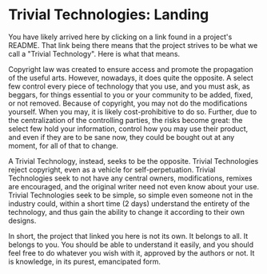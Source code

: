 # Trivial Technologies: Landing

You have likely arrived here by clicking on a link found in a project's README. That link being there means that the project strives to be what we call a "Trivial Technology". Here is what that means.

Copyright law was created to ensure access and promote the propagation of the useful arts. However, nowadays, it does quite the opposite. A select few control every piece of technology that you use, and you must ask, as beggars, for things essential to you or your community to be added, fixed, or not removed. Because of copyright, you may not do the modifications yourself. When you may, it is likely cost-prohibitive to do so. Further, due to the centralization of the controlling parties, the risks become great: the select few hold your information, control how you may use their product, and even if they are to be sane now, they could be bought out at any moment, for all of that to change.

A Trivial Technology, instead, seeks to be the opposite. Trivial Technologies reject copyright, even as a vehicle for self-perpetuation. Trivial Technologies seek to not have any central owners, modifications, remixes are encouraged, and the original writer need not even know about your use. Trivial Technologies seek to be simple, so simple even someone not in the industry could, within a short time (2 days) understand the entirety of the technology, and thus gain the ability to change it according to their own designs.

In short, the project that linked you here is not its own. It belongs to all. It belongs to you. You should be able to understand it easily, and you should feel free to do whatever you wish with it, approved by the authors or not. It is knowledge, in its purest, emancipated form.
